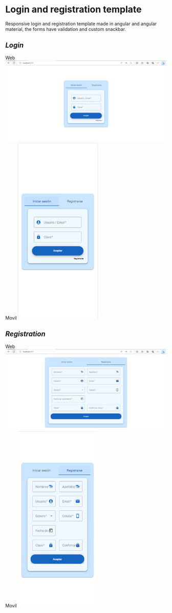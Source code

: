 # Login and registration template
Responsive login and registration template made in angular and angular material, the forms have validation and custom snackbar.
## _Login_
Web
![Alt text](image.png)
Movil
![Alt text](image-1.png)
## _Registration_
Web
![Alt text](image-2.png)
Movil
![Alt text](image-3.png)
